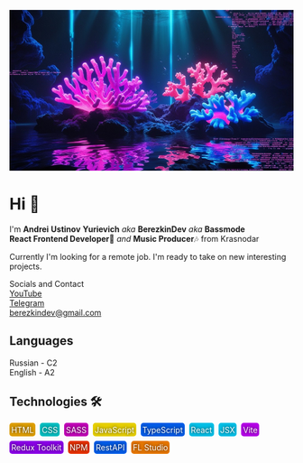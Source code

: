 <img src="https://github.com/BerezkinDev/assets/blob/main/banner.jpg?raw=true"/><br>

# Hi 👋

I'm **Andrei** **Ustinov** **Yurievich** *aka* **BerezkinDev** *aka* **Bassmode** <br>
**React Frontend Developer**🔮 *and* **Music Producer**🎶 from Krasnodar

Currently I'm looking for a remote job. I'm ready to take on new interesting projects.

Socials and Contact<br>
[YouTube](https://www.youtube.com/channel/UCAUipi1OKLKgy5jpGxSpxLA)<br>
[Telegram](https://t.me/SodaJeansParty)<br>
[berezkindev@gmail.com](mailto:berezkindev@gmail.com)

## Languages
Russian - C2<br>
English - A2

## Technologies 🛠
<div style="display: flex; gap: 0.5rem; flex-wrap: wrap">
    <div style="background-color: #de9f00; width: fit-content; padding: 0.2rem; border-radius: 0.3rem; color: white; text-shadow: 0 0 5px rgba(0, 0, 0, 0.9)">HTML</div>
    <div style="background-color: #00bfc2; width: fit-content; padding: 0.2rem; border-radius: 0.3rem; color: white; text-shadow: 0 0 5px rgba(0, 0, 0, 0.9)">CSS</div>
    <div style="background-color: #c200b8; width: fit-content; padding: 0.2rem; border-radius: 0.3rem; color: white; text-shadow: 0 0 5px rgba(0, 0, 0, 0.9)">SASS</div>
    <div style="background-color: #e6cf00; width: fit-content; padding: 0.2rem; border-radius: 0.3rem; color: white; text-shadow: 0 0 5px rgba(0, 0, 0, 0.9)">JavaScript</div>
    <div style="background-color: #005ce6; width: fit-content; padding: 0.2rem; border-radius: 0.3rem; color: white; text-shadow: 0 0 5px rgba(0, 0, 0, 0.9)">TypeScript</div>
    <div style="background-color: #00bfe6; width: fit-content; padding: 0.2rem; border-radius: 0.3rem; color: white; text-shadow: 0 0 5px rgba(0, 0, 0, 0.9)">React</div>
    <div style="background-color: #00bfe6; width: fit-content; padding: 0.2rem; border-radius: 0.3rem; color: white; text-shadow: 0 0 5px rgba(0, 0, 0, 0.9)">JSX</div>
    <div style="background-color: #b400e6; width: fit-content; padding: 0.2rem; border-radius: 0.3rem; color: white; text-shadow: 0 0 5px rgba(0, 0, 0, 0.9)">Vite</div>
    <div style="background-color: #8a00e6; width: fit-content; padding: 0.2rem; border-radius: 0.3rem; color: white; text-shadow: 0 0 5px rgba(0, 0, 0, 0.9)">Redux Toolkit</div>
    <div style="background-color: #e63200; width: fit-content; padding: 0.2rem; border-radius: 0.3rem; color: white; text-shadow: 0 0 5px rgba(0, 0, 0, 0.9)">NPM</div>
    <div style="background-color: #005ce6; width: fit-content; padding: 0.2rem; border-radius: 0.3rem; color: white; text-shadow: 0 0 5px rgba(0, 0, 0, 0.9)">RestAPI</div>
    <div style="background-color: #e67700; width: fit-content; padding: 0.2rem; border-radius: 0.3rem; color: white; text-shadow: 0 0 5px rgba(0, 0, 0, 0.9)">FL Studio</div>
</div>
